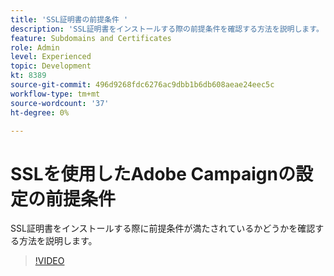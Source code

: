 ```yaml
---
title: 'SSL証明書の前提条件 '
description: 'SSL証明書をインストールする際の前提条件を確認する方法を説明します。 '
feature: Subdomains and Certificates
role: Admin
level: Experienced
topic: Development
kt: 8389
source-git-commit: 496d9268fdc6276ac9dbb1b6db608aeae24eec5c
workflow-type: tm+mt
source-wordcount: '37'
ht-degree: 0%

---
```



# SSLを使用したAdobe Campaignの設定の前提条件

SSL証明書をインストールする際に前提条件が満たされているかどうかを確認する方法を説明します。

>[!VIDEO](https://video.tv.adobe.com/v/335894?quality=12)
